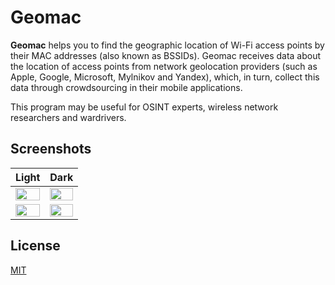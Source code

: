 <h1>Geomac</h1>
<p><strong>Geomac</strong> helps you to find the geographic location of Wi-Fi access points by their MAC addresses (also
   known as BSSIDs). Geomac receives data about the location of access points from network geolocation
   providers (such as Apple, Google, Microsoft, Mylnikov and Yandex), which, in turn, collect this data
   through crowdsourcing in their mobile applications.
</p>
<p>This program may be useful for OSINT experts, wireless network researchers and wardrivers.</p>
<h2>Screenshots</h2>
<table>
   <thead>
      <tr>
         <th>Light</th>
         <th>Dark</th>
      </tr>
   </thead>
   <tbody>
      <tr>
         <td><img width="100%" src="https://github.com/user-attachments/assets/b3c9c928-527c-4e34-8b7e-6d8eaf0cb40e" /></td>
         <td> <img width="100%" src="https://github.com/user-attachments/assets/794e7191-6e3c-4f89-a2e8-6e350436cf07" /></td>
      </tr>
      <tr>
         <td><img width="100%" src="https://github.com/user-attachments/assets/8f368c01-f2cb-4a9c-a7f0-9711846e671d" /></td>
         <td><img width="100%" src="https://github.com/user-attachments/assets/bbeb4aad-d95c-48c9-a92c-b0b52047e2aa" /></td>
      </tr>
   </tbody>
</table>
<h2>License</h2>
<a href="./LICENSE">MIT</a>
